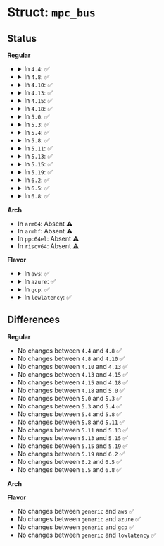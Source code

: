 # Struct: <code>mpc_bus</code>

## Status
<b>Regular</b>
<ul>
<li>
<details>
<summary>In <code>4.4</code>: ✅</summary>

```c
struct mpc_bus {
    unsigned char type;
    unsigned char busid;
    unsigned char bustype[6];
};
```
</details>
</li>
<li>
<details>
<summary>In <code>4.8</code>: ✅</summary>

```c
struct mpc_bus {
    unsigned char type;
    unsigned char busid;
    unsigned char bustype[6];
};
```
</details>
</li>
<li>
<details>
<summary>In <code>4.10</code>: ✅</summary>

```c
struct mpc_bus {
    unsigned char type;
    unsigned char busid;
    unsigned char bustype[6];
};
```
</details>
</li>
<li>
<details>
<summary>In <code>4.13</code>: ✅</summary>

```c
struct mpc_bus {
    unsigned char type;
    unsigned char busid;
    unsigned char bustype[6];
};
```
</details>
</li>
<li>
<details>
<summary>In <code>4.15</code>: ✅</summary>

```c
struct mpc_bus {
    unsigned char type;
    unsigned char busid;
    unsigned char bustype[6];
};
```
</details>
</li>
<li>
<details>
<summary>In <code>4.18</code>: ✅</summary>

```c
struct mpc_bus {
    unsigned char type;
    unsigned char busid;
    unsigned char bustype[6];
};
```
</details>
</li>
<li>
<details>
<summary>In <code>5.0</code>: ✅</summary>

```c
struct mpc_bus {
    unsigned char type;
    unsigned char busid;
    unsigned char bustype[6];
};
```
</details>
</li>
<li>
<details>
<summary>In <code>5.3</code>: ✅</summary>

```c
struct mpc_bus {
    unsigned char type;
    unsigned char busid;
    unsigned char bustype[6];
};
```
</details>
</li>
<li>
<details>
<summary>In <code>5.4</code>: ✅</summary>

```c
struct mpc_bus {
    unsigned char type;
    unsigned char busid;
    unsigned char bustype[6];
};
```
</details>
</li>
<li>
<details>
<summary>In <code>5.8</code>: ✅</summary>

```c
struct mpc_bus {
    unsigned char type;
    unsigned char busid;
    unsigned char bustype[6];
};
```
</details>
</li>
<li>
<details>
<summary>In <code>5.11</code>: ✅</summary>

```c
struct mpc_bus {
    unsigned char type;
    unsigned char busid;
    unsigned char bustype[6];
};
```
</details>
</li>
<li>
<details>
<summary>In <code>5.13</code>: ✅</summary>

```c
struct mpc_bus {
    unsigned char type;
    unsigned char busid;
    unsigned char bustype[6];
};
```
</details>
</li>
<li>
<details>
<summary>In <code>5.15</code>: ✅</summary>

```c
struct mpc_bus {
    unsigned char type;
    unsigned char busid;
    unsigned char bustype[6];
};
```
</details>
</li>
<li>
<details>
<summary>In <code>5.19</code>: ✅</summary>

```c
struct mpc_bus {
    unsigned char type;
    unsigned char busid;
    unsigned char bustype[6];
};
```
</details>
</li>
<li>
<details>
<summary>In <code>6.2</code>: ✅</summary>

```c
struct mpc_bus {
    unsigned char type;
    unsigned char busid;
    unsigned char bustype[6];
};
```
</details>
</li>
<li>
<details>
<summary>In <code>6.5</code>: ✅</summary>

```c
struct mpc_bus {
    unsigned char type;
    unsigned char busid;
    unsigned char bustype[6];
};
```
</details>
</li>
<li>
<details>
<summary>In <code>6.8</code>: ✅</summary>

```c
struct mpc_bus {
    unsigned char type;
    unsigned char busid;
    unsigned char bustype[6];
};
```
</details>
</li>
</ul>
<b>Arch</b>
<ul>
<li>
In <code>arm64</code>: Absent ⚠️
</li>
<li>
In <code>armhf</code>: Absent ⚠️
</li>
<li>
In <code>ppc64el</code>: Absent ⚠️
</li>
<li>
In <code>riscv64</code>: Absent ⚠️
</li>
</ul>
<b>Flavor</b>
<ul>
<li>
<details>
<summary>In <code>aws</code>: ✅</summary>

```c
struct mpc_bus {
    unsigned char type;
    unsigned char busid;
    unsigned char bustype[6];
};
```
</details>
</li>
<li>
<details>
<summary>In <code>azure</code>: ✅</summary>

```c
struct mpc_bus {
    unsigned char type;
    unsigned char busid;
    unsigned char bustype[6];
};
```
</details>
</li>
<li>
<details>
<summary>In <code>gcp</code>: ✅</summary>

```c
struct mpc_bus {
    unsigned char type;
    unsigned char busid;
    unsigned char bustype[6];
};
```
</details>
</li>
<li>
<details>
<summary>In <code>lowlatency</code>: ✅</summary>

```c
struct mpc_bus {
    unsigned char type;
    unsigned char busid;
    unsigned char bustype[6];
};
```
</details>
</li>
</ul>

## Differences
<b>Regular</b>
<ul>
<li>
No changes between <code>4.4</code> and <code>4.8</code> ✅
</li>
<li>
No changes between <code>4.8</code> and <code>4.10</code> ✅
</li>
<li>
No changes between <code>4.10</code> and <code>4.13</code> ✅
</li>
<li>
No changes between <code>4.13</code> and <code>4.15</code> ✅
</li>
<li>
No changes between <code>4.15</code> and <code>4.18</code> ✅
</li>
<li>
No changes between <code>4.18</code> and <code>5.0</code> ✅
</li>
<li>
No changes between <code>5.0</code> and <code>5.3</code> ✅
</li>
<li>
No changes between <code>5.3</code> and <code>5.4</code> ✅
</li>
<li>
No changes between <code>5.4</code> and <code>5.8</code> ✅
</li>
<li>
No changes between <code>5.8</code> and <code>5.11</code> ✅
</li>
<li>
No changes between <code>5.11</code> and <code>5.13</code> ✅
</li>
<li>
No changes between <code>5.13</code> and <code>5.15</code> ✅
</li>
<li>
No changes between <code>5.15</code> and <code>5.19</code> ✅
</li>
<li>
No changes between <code>5.19</code> and <code>6.2</code> ✅
</li>
<li>
No changes between <code>6.2</code> and <code>6.5</code> ✅
</li>
<li>
No changes between <code>6.5</code> and <code>6.8</code> ✅
</li>
</ul>
<b>Arch</b>
<ul>
</ul>
<b>Flavor</b>
<ul>
<li>
No changes between <code>generic</code> and <code>aws</code> ✅
</li>
<li>
No changes between <code>generic</code> and <code>azure</code> ✅
</li>
<li>
No changes between <code>generic</code> and <code>gcp</code> ✅
</li>
<li>
No changes between <code>generic</code> and <code>lowlatency</code> ✅
</li>
</ul>
